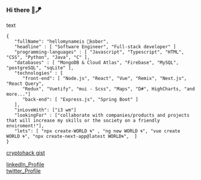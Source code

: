 ### Hi there 🤙🪁

<span>text</span>
```
{
   "fullName": "hellomynameis 🐐kober", 
   "headline" : [ "Software Engineer", "Full-stack developer" ]
   "programming-languages" : [ "Javascript", "Typescript", "HTML", "CSS", "Python", "Java", "C" ],
   "databases" : [ "MongoDB & Cloud Atlas", "Firebase", "MySQL", "postgreSQL", "sqLite" ],
   "technologies" : [
      "front-end": [ "Node.js", "React", "Vue", "Remix", "Next.js", "React Query",
      "Redux", "Vuetify", "mui - Scss", "Maps", "D#", HighCharts, "and more..."]
      "back-end": [ "Express.js", "Spring Boot" ]
   ],
   "inLoveWith": ["i3 wm"]
   "lookingFor" : ["collaborate with companies/products and projects that will increase my skills or the society on a friendly enviroment!"],
   "lets": [ "npx create-WORLD 🌀" , "ng new WORLD 🌀", "vue create WORLD 🌀", "npx create-next-app@latest WORLD🌀",  ]
}
```
<a href="https://gist.github.com/konsbe/b0479287a53f01a8cf18483a237277f4"> cryptohack gist</a>

[linkedIn_Profile](https://www.linkedin.com/in/konstantinos-berdelis-520722188)<br/>
[twitter_Profile](https://twitter.com/mperdememore)
